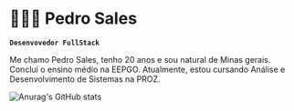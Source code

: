 # 👨🏾‍💻 Pedro Sales 


**`Desenvovedor FullStack`**


Me chamo Pedro Sales, tenho 20 anos e sou natural de Minas gerais. Concluí o ensino médio na EEPGO. Atualmente, estou cursando Análise e Desenvolvimento de Sistemas na PROZ.  


![Anurag's GitHub stats](https://github-readme-stats.vercel.app/api?username=Pedro-Salles-spm&show_icons=true&theme=dark&include_allcommits=true&locale=pt-br)
